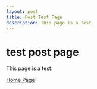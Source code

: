 ```yaml
---
layout: post
title: Post Test Page 
description: This page is a test 
---
```


# test post page 

This page is a test. 

[Home Page](../index.md)